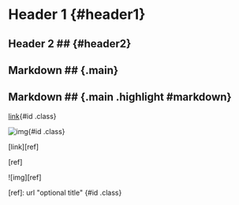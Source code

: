 Header 1            {#header1}
========

## Header 2 ##      {#header2}

## Markdown ##      {.main}

## Markdown ##      {.main .highlight #markdown}

[link](url){#id .class}

![img](url){#id .class}

[link][ref]

[ref]

![img][ref]

[ref]: url "optional title" {#id .class}
